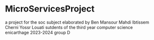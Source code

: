 # MicroServicesProject
a project for the soc subject
elaborated by 
Ben Mansour Mahdi
Ibtissem Cherni
Yossr Louati 
sutdents of the third year computer science enicarthage  2023-2024 group D
